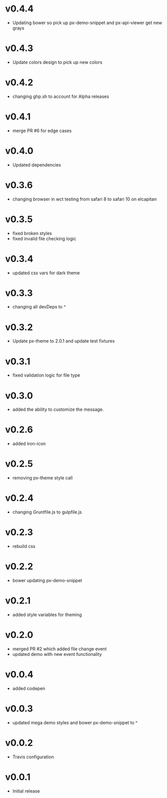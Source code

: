 v0.4.4
==================
* Updating bower so pick up px-demo-snippet and px-api-viewer get new grays

v0.4.3
==================
* Update colors design to pick up new colors

v0.4.2
==================
* changing ghp.sh to account for Alpha releases

v0.4.1
==================
* merge PR #6 for edge cases

v0.4.0
==================
* Updated dependencies

v0.3.6
==================
* changing browser in wct testing from safari 8 to safari 10 on elcapitan

v0.3.5
==================
* fixed broken styles
* fixed invalid file checking logic

v0.3.4
==================
* updated css vars for dark theme

v0.3.3
==================
* changing all devDeps to ^

v0.3.2
==================
* Update px-theme to 2.0.1 and update test fixtures

v0.3.1
==================
* fixed validation logic for file type

v0.3.0
==================
* added the ability to customize the message.

v0.2.6
==================
* added iron-icon

v0.2.5
==================
* removing px-theme style call


v0.2.4
==================
* changing Gruntfile.js to gulpfile.js

v0.2.3
==================
* rebuild css

v0.2.2
==================
* bower updating px-demo-snippet

v0.2.1
==================
* added style variables for theming

v0.2.0
==================
* merged PR #2 which added file change event
* updated demo with new event functionality

v0.0.4
==================
* added codepen

v0.0.3
==================
* updated mega demo styles and bower px-demo-snippet to ^

v0.0.2
==================
* Travis configuration

v0.0.1
==================
* Initial release
